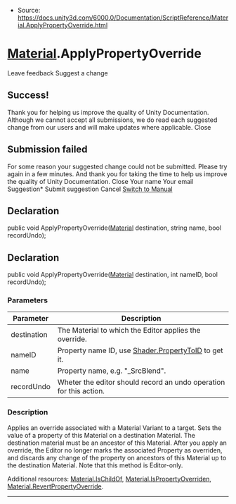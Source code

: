 * Source: https://docs.unity3d.com/6000.0/Documentation/ScriptReference/Material.ApplyPropertyOverride.html

#  [Material](https://docs.unity3d.com/6000.0/Documentation/ScriptReference/Material.html).ApplyPropertyOverride
Leave feedback
Suggest a change
## Success!
Thank you for helping us improve the quality of Unity Documentation. Although we cannot accept all submissions, we do read each suggested change from our users and will make updates where applicable.
Close
## Submission failed
For some reason your suggested change could not be submitted. Please <a>try again</a> in a few minutes. And thank you for taking the time to help us improve the quality of Unity Documentation.
Close
Your name Your email Suggestion* Submit suggestion
Cancel
[Switch to Manual](https://docs.unity3d.com/6000.0/Documentation/Manual/class-Material.html "Go to Material Component in the Manual")
## Declaration
public void ApplyPropertyOverride([Material](https://docs.unity3d.com/6000.0/Documentation/ScriptReference/Material.html) destination, string name, bool recordUndo); 
## Declaration
public void ApplyPropertyOverride([Material](https://docs.unity3d.com/6000.0/Documentation/ScriptReference/Material.html) destination, int nameID, bool recordUndo); 
### Parameters
Parameter | Description  
---|---  
destination | The Material to which the Editor applies the override.  
nameID | Property name ID, use [Shader.PropertyToID](https://docs.unity3d.com/6000.0/Documentation/ScriptReference/Shader.PropertyToID.html) to get it.  
name | Property name, e.g. "_SrcBlend".  
recordUndo | Wheter the editor should record an undo operation for this action.  
### Description
Applies an override associated with a Material Variant to a target.
Sets the value of a property of this Material on a destination Material. The destination material must be an ancestor of this Material. After you apply an override, the Editor no longer marks the associated Property as overriden, and discards any change of the property on ancestors of this Material up to the destination Material. Note that this method is Editor-only.  
  
Additional resources: [Material.IsChildOf](https://docs.unity3d.com/6000.0/Documentation/ScriptReference/Material.IsChildOf.html), [Material.IsPropertyOverriden](https://docs.unity3d.com/6000.0/Documentation/ScriptReference/Material.IsPropertyOverriden.html), [Material.RevertPropertyOverride](https://docs.unity3d.com/6000.0/Documentation/ScriptReference/Material.RevertPropertyOverride.html).
* * *
